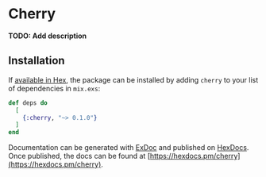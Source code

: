 # Cherry

**TODO: Add description**

## Installation

If [available in Hex](https://hex.pm/docs/publish), the package can be installed
by adding `cherry` to your list of dependencies in `mix.exs`:

```elixir
def deps do
  [
    {:cherry, "~> 0.1.0"}
  ]
end
```

Documentation can be generated with [ExDoc](https://github.com/elixir-lang/ex_doc)
and published on [HexDocs](https://hexdocs.pm). Once published, the docs can
be found at [https://hexdocs.pm/cherry](https://hexdocs.pm/cherry).

